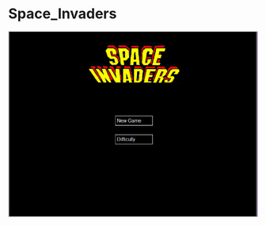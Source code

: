 # Space_Invaders

![alt text](https://github.com/Luzu4/Space_Invaders/blob/main/space_invaders_game_pic_1.PNG?raw=true)
